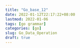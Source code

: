 ```yaml
---
title: "Go_base_12"
date: 2022-01-12T22:17:22+08:00
lastmod: 2022-01-06
tags: [go grammar]
categories: [go]
slug: Go_Data_Operation
draft: true
---
```


